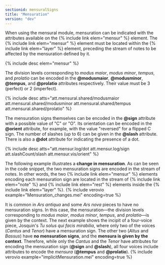 ```yaml
---
sectionid: mensuralSigns
title: "Mensuration"
version: "dev"
---
```


When using the mensural module, mensuration can be indicated with the attributes available on the {% include link elem="mensur" %} element. The {% include link elem="mensur" %} element must be located within the {% include link elem="layer" %} element, preceding the stream of notes to be affected by the mensuration defined by it.

{% include desc elem="mensur" %}

The division levels corresponding to *modus maior*, *modus minor*, *tempus*, and *prolatio* can be encoded in the **@modusmaior**, **@modusminor**, **@tempus**, and **@prolatio** attributes respectively. Their value must be 3 (perfect) or 2 (imperfect).

{% include desc atts="att.mensural.shared/modusmaior att.mensural.shared/modusminor att.mensural.shared/tempus att.mensural.shared/prolatio" %}

The mensuration signs themselves can be encoded in the **@sign** attribute with a possible value of "C" or "O". Its orientation can be encoded in the **@orient** attribute, for example, with the value "reversed" for a flipped C sign. The number of slashes (up to 6) can be given in the **@slash** attribute. There is also a **@dot** attribute for indicating the presence of a dot.

{% include desc atts="att.mensur.log/dot att.mensur.log/sign att.slashCount/slash att.mensur.vis/orient" %}

<!-- In the first two attributes, the 'att.mensur.log' has to be changed into 'att.mensur.vis' once the changes in the schema regarding the encoding of the mensuration signs in the visual domain gets accepted -->

The following example illustrates a **change in mensuration**. As can be seen in the code snippet, the two mensuration signs are encoded in the stream of notes. In other words, the two {% include link elem="mensur" %} elements encoding each mensuration sign are located in the stream of {% include link elem="note" %} and {% include link elem="rest" %} elements inside the {% include link elem="layer" %}.
{% include verovio example="Mensuration_changes.mei" encoding=true %}

It is common in *Ars antiqua* and some *Ars nova* pieces to have no mensuration signs. In this case, the mensuration—the division levels corresponding to *modus maior*, *modus minor*, *tempus*, and *prolatio*—is given by the context. The next example shows the incipit of a four-voice piece, Josquin's *Tu solus qui facis mirabilia*, where only two of the voices (*Cantus* and *Tenor*) have a mensuration sign. The other two (*Altus* and *Bassus*) have **no mensuration signs**, and the **mensura is given by the context**. Therefore, while only the *Cantus* and the *Tenor* have attributes for encoding the mensuration sign (**@sign** and **@slash**), all four voices include attributes to encode the *mensura* (**@tempus** and **@prolatio**).
{% include verovio example="implicitMensuration.mei" encoding=true %}
